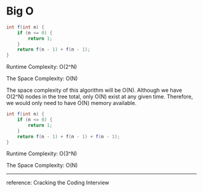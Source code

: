 # Big O

```java
int f(int n) {
	if (n <= 0) {
		return 1;
	}
	return f(n - 1) + f(n - 1);
}
```

Runtime Complexity: O(2^N)

The Space Complexity: O(N)

The space complexity of this algorithm will be O(N). Although we have O(2^N) nodes in the tree total, only O(N) exist at any given time. Therefore, we would only need to have O(N) memory available.


```java
int f(int n) {
	if (n <= 0) {
		return 1;
	}
	return f(n - 1) + f(n - 1) + f(n - 1);
}
```

Runtime Complexity: O(3^N)

The Space Complexity: O(N)

---

reference: Cracking the Coding Interview